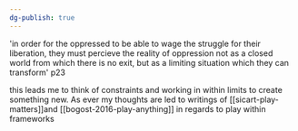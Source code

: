 ```yaml
---
dg-publish: true
---
```

'in order for the oppressed to be able to wage the struggle for their liberation, they must percieve the reality of oppression not as a closed world from which there is no exit, but as a limiting situation which they can transform' p23

this leads me to think of constraints and working in within limits to create something new. As ever my thoughts are led to writings of [[sicart-play-matters]]and [[bogost-2016-play-anything]] in regards to play within frameworks 
